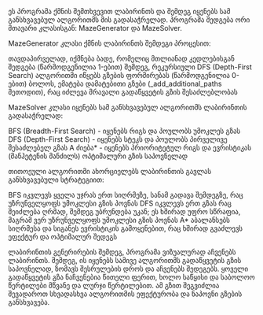ეს პროგრამა ქმნის შემთხვევით ლაბირინთს და შემდეგ იყენებს სამ განსხვავებულ ალგორითმს მის გადასაჭრელად. პროგრამა შედგება ორი მთავარი კლასისგან:
MazeGenerator და MazeSolver.

MazeGenerator კლასი ქმნის ლაბირინთს შემდეგი პროცესით:

თავდაპირველად, იქმნება ბადე, რომელიც მთლიანად კედლებისგან შედგება (წარმოდგენილია 1-ებით)
შემდეგ, რეკურსიული DFS (Depth-First Search) ალგორითმი იწყებს გზების ფორმირებას (წარმოდგენილია 0-ებით)
ბოლოს, ემატება დამატებითი გზები (_add_additional_paths მეთოდით), რაც იძლევა მრავალი გადაწყვეტის გზის შესაძლებლობას


MazeSolver კლასი იყენებს სამ განსხვავებულ ალგორითმს ლაბირინთის გადასაჭრელად:

BFS (Breadth-First Search) - იყენებს რიგს და პოულობს უმოკლეს გზას
DFS (Depth-First Search) - იყენებს სტეკს და პოულობს პირველივე შესაძლებელ გზას
A ძიება* - იყენებს პრიორიტეტულ რიგს და ევრისტიკას (მანჰეტენის მანძილს) ოპტიმალური გზის საპოვნელად



თითოეული ალგორითმი ახორციელებს ლაბირინთის გავლას განსხვავებული სტრატეგიით:

BFS იკვლევს ყველა უჯრას ერთ სიღრმეზე, სანამ გადავა შემდეგზე, რაც უზრუნველყოფს უმოკლესი გზის პოვნას
DFS იკვლევს ერთ გზას რაც შეიძლება ღრმად, შემდეგ უბრუნდება უკან; ეს ხშირად უფრო სწრაფია, მაგრამ ვერ უზრუნველყოფს უმოკლესი გზის პოვნას
A* აბალანსებს სიღრმესა და სიგანეს ევრისტიკის გამოყენებით, რაც ხშირად გვაძლევს ეფექტურ და ოპტიმალურ შედეგს

ლაბირინთის გენერირების შემდეგ, პროგრამა ვიზუალურად აჩვენებს ლაბირინთს. შემდეგ, ის იყენებს სამივე ალგორითმს გადაწყვეტის გზის საპოვნელად,
ზომავს შესრულების დროს და აჩვენებს შედეგებს. ყოველი გადაწყვეტის გზა ნაჩვენებია წითელი ფერით, ხოლო საწყისი და საბოლოო წერტილები მწვანე
და ლურჯი წერტილებით. ამ გზით შეგვიძლია შევადაროთ სხვადასხვა ალგორითმის ეფექტურობა და ნაპოვნი გზების განსხვავება.
